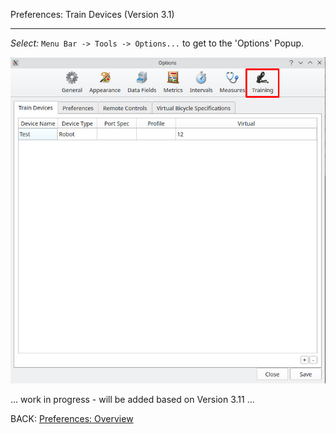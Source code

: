 Preferences: Train Devices (Version 3.1)
***

_Select:_ `Menu Bar -> Tools -> Options...` to get to the 'Options' Popup.

![Preferences - Train](https://raw.githubusercontent.com/GoldenCheetah/GoldenCheetah/master/doc/wiki/PreferencesTrain_Overview.jpg)

... work in progress - will be added based on Version 3.11 ...


BACK: [Preferences: Overview](https://github.com/GoldenCheetah/GoldenCheetah/wiki/UG_Preferences_Overview)
